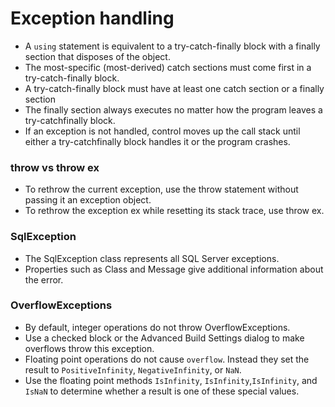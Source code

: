 # Exception handling 
- A ```using``` statement is equivalent to a try-catch-finally block with a finally section that disposes of the object. 
- The most-specific (most-derived) catch sections must come first in a try-catch-finally block.
- A try-catch-finally block must have at least one catch section or a finally section
- The finally section always executes no matter how the program leaves a try-catchfinally block. 
- If an exception is not handled, control moves up the call stack until either a try-catchfinally block handles it or the program crashes. 

### throw vs throw ex
- To rethrow the current exception, use the throw statement without passing it an exception object. 
- To rethrow the exception ex while resetting its stack trace, use throw ex.
 
### SqlException
- The SqlException class represents all SQL Server exceptions. 
- Properties such as Class and Message give additional information about the error. 

### OverflowExceptions
- By default, integer operations do not throw OverflowExceptions. 
- Use a checked block or the Advanced Build Settings dialog to make overflows throw this exception. 
- Floating point operations do not cause ```overflow```. Instead they set the result to ```PositiveInfinity```, ```NegativeInfinity```, or ```NaN```. 
- Use the floating point methods ```IsInfinity```, ```IsInfinity```,```IsInfinity```, and ```IsNaN``` to determine whether a result is one of these special values.

